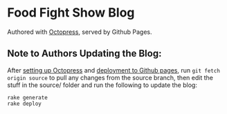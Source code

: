Food Fight Show Blog
===

Authored with [Octopress](http://octopress.org/docs/ "Documentation"), served by Github Pages.

Note to Authors Updating the Blog:
---

After [setting up Octopress](http://octopress.org/docs/setup/ "Setup - Octopress") and [deployment to Github pages](http://octopress.org/docs/deploying/github/ "Deployment to Github - Octopress"), run `git fetch origin source` to pull any changes from the source branch, then edit the stuff in the source/ folder and run the following to update the blog:

	rake generate
	rake deploy